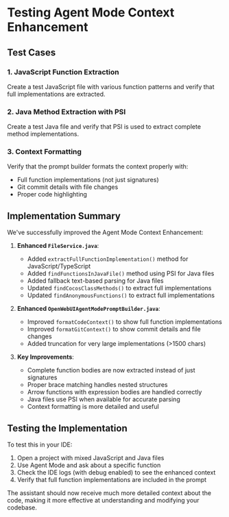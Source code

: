 # Testing Agent Mode Context Enhancement

## Test Cases

### 1. JavaScript Function Extraction
Create a test JavaScript file with various function patterns and verify that full implementations are extracted.

### 2. Java Method Extraction with PSI
Create a test Java file and verify that PSI is used to extract complete method implementations.

### 3. Context Formatting
Verify that the prompt builder formats the context properly with:
- Full function implementations (not just signatures)
- Git commit details with file changes
- Proper code highlighting

## Implementation Summary

We've successfully improved the Agent Mode Context Enhancement:

1. **Enhanced `FileService.java`**:
   - Added `extractFullFunctionImplementation()` method for JavaScript/TypeScript
   - Added `findFunctionsInJavaFile()` method using PSI for Java files
   - Added fallback text-based parsing for Java files
   - Updated `findCocosClassMethods()` to extract full implementations
   - Updated `findAnonymousFunctions()` to extract full implementations

2. **Enhanced `OpenWebUIAgentModePromptBuilder.java`**:
   - Improved `formatCodeContext()` to show full function implementations
   - Improved `formatGitContext()` to show commit details and file changes
   - Added truncation for very large implementations (>1500 chars)

3. **Key Improvements**:
   - Complete function bodies are now extracted instead of just signatures
   - Proper brace matching handles nested structures
   - Arrow functions with expression bodies are handled correctly
   - Java files use PSI when available for accurate parsing
   - Context formatting is more detailed and useful

## Testing the Implementation

To test this in your IDE:

1. Open a project with mixed JavaScript and Java files
2. Use Agent Mode and ask about a specific function
3. Check the IDE logs (with debug enabled) to see the enhanced context
4. Verify that full function implementations are included in the prompt

The assistant should now receive much more detailed context about the code, making it more effective at understanding and modifying your codebase.
